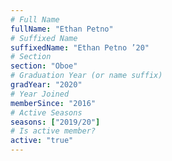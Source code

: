 ```yaml
---
# Full Name
fullName: "Ethan Petno"
# Suffixed Name
suffixedName: "Ethan Petno ’20"
# Section
section: "Oboe"
# Graduation Year (or name suffix)
gradYear: "2020"
# Year Joined
memberSince: "2016"
# Active Seasons
seasons: ["2019/20"]
# Is active member?
active: "true"
---
```


